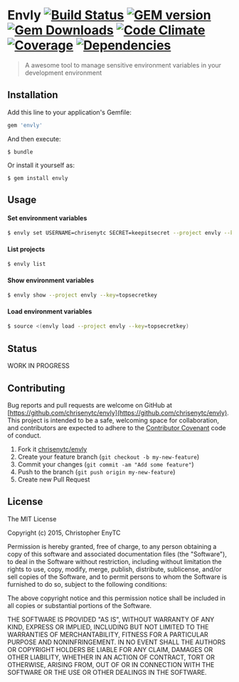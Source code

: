 # Envly [![Build Status](https://img.shields.io/travis/chrisenytc/envly/master.svg)](http://travis-ci.org/chrisenytc/envly) [![GEM version](https://img.shields.io/gem/v/envly.svg)](https://rubygems.org/gems/envly) [![Gem Downloads](https://img.shields.io/gem/dt/envly.svg)](https://rubygems.org/gems/envly) [![Code Climate](https://img.shields.io/codeclimate/github/chrisenytc/envly.svg)](https://codeclimate.com/github/chrisenytc/envly) [![Coverage](https://img.shields.io/codeclimate/coverage/github/chrisenytc/envly.svg)](https://codeclimate.com/github/chrisenytc/envly) [![Dependencies](https://img.shields.io/gemnasium/chrisenytc/envly.svg)](https://github.com/chrisenytc/envly)

> A awesome tool to manage sensitive environment variables in your development environment

## Installation

Add this line to your application's Gemfile:

```ruby
gem 'envly'
```

And then execute:

    $ bundle

Or install it yourself as:

    $ gem install envly

## Usage

#### Set environment variables

```bash
$ envly set USERNAME=chrisenytc SECRET=keepitsecret --project envly --key=topsecretkey
```

#### List projects

```bash
$ envly list
```

#### Show environment variables

```bash
$ envly show --project envly --key=topsecretkey
```

#### Load environment variables

```bash
$ source <(envly load --project envly --key=topsecretkey)
```

## Status

WORK IN PROGRESS

## Contributing

Bug reports and pull requests are welcome on GitHub at [https://github.com/chrisenytc/envly](https://github.com/chrisenytc/envly). This project is intended to be a safe, welcoming space for collaboration, and contributors are expected to adhere to the [Contributor Covenant](http://contributor-covenant.org) code of conduct.

1. Fork it [chrisenytc/envly](https://github.com/chrisenytc/envly/fork)
2. Create your feature branch (`git checkout -b my-new-feature`)
3. Commit your changes (`git commit -am "Add some feature"`)
4. Push to the branch (`git push origin my-new-feature`)
5. Create new Pull Request

## License

The MIT License

Copyright (c) 2015, Christopher EnyTC

Permission is hereby granted, free of charge, to any person
obtaining a copy of this software and associated documentation
files (the "Software"), to deal in the Software without
restriction, including without limitation the rights to use,
copy, modify, merge, publish, distribute, sublicense, and/or sell
copies of the Software, and to permit persons to whom the
Software is furnished to do so, subject to the following
conditions:

The above copyright notice and this permission notice shall be
included in all copies or substantial portions of the Software.

THE SOFTWARE IS PROVIDED "AS IS", WITHOUT WARRANTY OF ANY KIND,
EXPRESS OR IMPLIED, INCLUDING BUT NOT LIMITED TO THE WARRANTIES
OF MERCHANTABILITY, FITNESS FOR A PARTICULAR PURPOSE AND
NONINFRINGEMENT. IN NO EVENT SHALL THE AUTHORS OR COPYRIGHT
HOLDERS BE LIABLE FOR ANY CLAIM, DAMAGES OR OTHER LIABILITY,
WHETHER IN AN ACTION OF CONTRACT, TORT OR OTHERWISE, ARISING
FROM, OUT OF OR IN CONNECTION WITH THE SOFTWARE OR THE USE OR
OTHER DEALINGS IN THE SOFTWARE.

